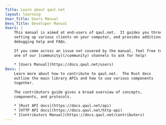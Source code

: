 ```yaml
---
Title: Learn about qaul.net
layout: learning
User_Title: Users Manual
Devs_Title: Developer Manual
Users: |
    This manual is aimed at end-users of qaul.net.  It guides you through
    setting up various clients on your computer, and provides additional
    debugging help and FAQs.
    
    If you come across an issue not covered by the manual, feel free to join
    one of our [community](/community) channels to ask for help!
    
    * [Users Manual](https://docs.qaul.net/users)
Devs: |
    Learn more about how to contribute to qaul.net.  The Rust docs
    outline the main library APIs and how to use various components
    together.
    
    The contributors guide gives a broad overview of concepts, 
    components, and protocols.
    
    * [Rust API docs](https://docs.qaul.net/api)
    * [HTTP API docs](https://docs.qaul.net/http-api)
    * [Contributors Manual](https://docs.qaul.net/contributors)
---
```



